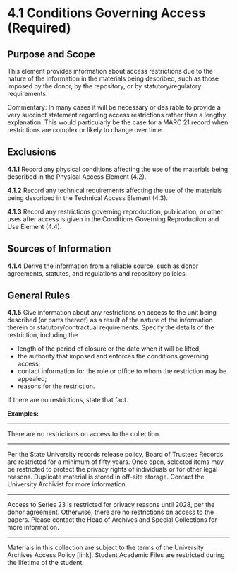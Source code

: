 # 4.1 Conditions Governing Access (Required)

## Purpose and Scope

This element provides information about access restrictions due to the nature of the information in the materials being described, such as those imposed by the donor, by the repository, or by statutory/regulatory requirements.

Commentary: In many cases it will be necessary or desirable to provide a very succinct statement regarding access restrictions rather than a lengthy explanation. This would particularly be the case for a MARC 21 record when restrictions are complex or likely to change over time.

## Exclusions

**4.1.1** Record any physical conditions affecting the use of the materials being described in the Physical Access Element (4.2).

**4.1.2** Record any technical requirements affecting the use of the materials being described in the Technical Access Element (4.3).

**4.1.3** Record any restrictions governing reproduction, publication, or other uses after access is given in the Conditions Governing Reproduction and Use Element (4.4).

## Sources of Information

**4.1.4** Derive the information from a reliable source, such as donor agreements, statutes, and regulations and repository policies.

## General Rules

**4.1.5** Give information about any restrictions on access to the unit being described (or parts thereof) as a result of the nature of the information therein or statutory/contractual requirements. Specify the details of the restriction, including the
* length of the period of closure or the date when it will be lifted;
* the authority that imposed and enforces the conditions governing access;
* contact information for the role or office to whom the restriction may be appealed;
* reasons for the restriction.

If there are no restrictions, state that fact.

**Examples:**

------------------------

<p class="dacs-example">There are no restrictions on access to the collection.</p>

------------------------

<p class="dacs-example">Per the State University records release policy, Board of Trustees Records are restricted for a minimum of fifty years. Once open, selected items may be restricted to protect the privacy rights of individuals or for other legal reasons. Duplicate material is stored in off-site storage. Contact the University Archivist for more information.</p>

------------------------

<p class="dacs-example">Access to Series 23 is restricted for privacy reasons until 2028, per the donor agreement. Otherwise, there are no restrictions on access to the papers. Please contact the Head of Archives and Special Collections for more information.</p>

------------------------

<p class="dacs-example">Materials in this collection are subject to the terms of the University Archives Access Policy [link]. Student Academic Files are restricted during the lifetime of the student.</p>
